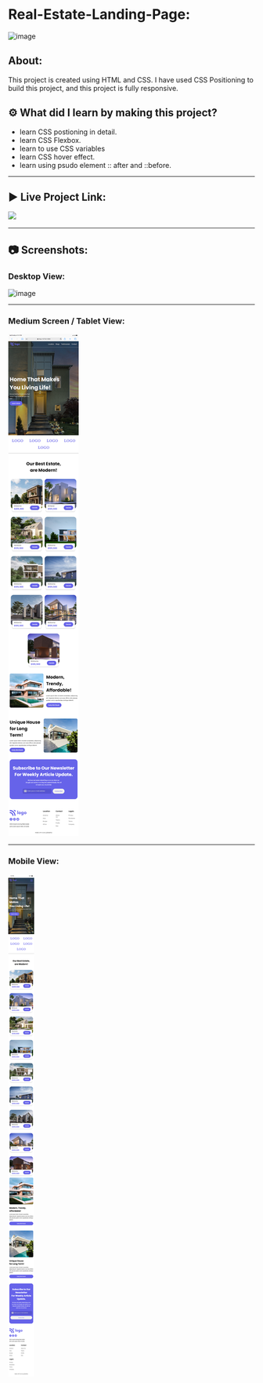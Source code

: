# Real-Estate-Landing-Page:

![image](https://img.shields.io/badge/HTML-CSS-orange)


## About:

This project is created using HTML and CSS. I have used CSS Positioning to build this project, and this project is fully responsive. 

## ⚙️ What did I learn by making this project?

-   learn CSS postioning in detail.
-   learn CSS Flexbox. 
-   learn to use CSS variables
-   learn CSS hover effect.
-   learn using psudo element :: after and ::before.

<hr>

## ▶️ Live Project Link:
[<img src= "https://img.shields.io/badge/PROJCET LINK-1DA55F?style=for-the-badge&logo=&logoColor=white" />](https://real-estate-landing-page-geetika.netlify.app/)

<hr>

## 📷 Screenshots:

### Desktop View:

![image](https://github.com/geetika-kalyankar/Front-End-Sites/blob/main/Real-Estate-Landing-Page/Screenshot/Desktop.png)

<hr>

### Medium Screen / Tablet View:

![image](https://github.com/geetika-kalyankar/Front-End-Sites/blob/main/Real-Estate-Landing-Page/Screenshot/Tab.png)

<hr>

### Mobile View:

![image](https://github.com/geetika-kalyankar/Front-End-Sites/blob/main/Real-Estate-Landing-Page/Screenshot/Mobile.png)



